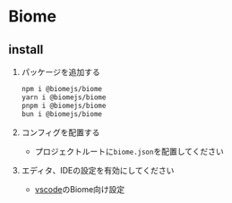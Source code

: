 # Biome

## install

1. パッケージを追加する

   ```bash
   npm i @biomejs/biome
   yarn i @biomejs/biome
   pnpm i @biomejs/biome
   bun i @biomejs/biome
   ```

2. コンフィグを配置する
   - プロジェクトルートに`biome.json`を配置してください
3. エディタ、IDEの設定を有効にしてください
   - [vscode](../vscode/sample.code-workspace)のBiome向け設定
